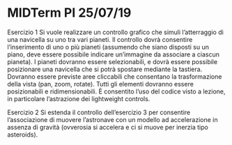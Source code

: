 # MIDTerm PI 25/07/19

Esercizio 1
Si vuole realizzare un controllo grafico che simuli l’atterraggio di una navicella su uno tra vari pianeti. 
Il controllo dovrà consentire l’inserimento di uno o più pianeti (assumendo che siano disposti su un piano, deve essere possibile indicare
un’immagine da associare a ciascun pianeta). I pianeti dovranno essere selezionabili, e dovrà essere possibile posizionare una navicella 
che si potrà spostare mediante la tastiera. Dovranno essere previste aree cliccabili che consentano la trasformazione della vista 
(pan, zoom, rotate). Tutti gli elementi dovranno essere posizionabili e ridimensionabili.
È consentito l’uso del codice visto a lezione, in particolare l’astrazione dei lightweight controls.

Esercizio 2
Si estenda il controllo dell’esercizio 3 per consentire l’associazione di muovere l’astronave con un modello ad accelerazione in assenza di
gravità (ovverosia si accelera e ci si muove per inerzia tipo asteroids).
